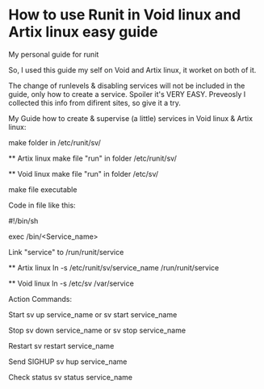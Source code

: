 # How to use Runit in Void linux and Artix linux easy guide
My personal guide for runit

So, I used this guide my self on Void and Artix linux, it worket on both of it.

The change of runlevels & disabling services will not be included in the guide, only how to create a service.
Spoiler it's VERY EASY. Preveosly I collected this info from difirent sites, so give it a try.

My Guide how to create & supervise (a little) services in Void linux & Artix linux:

make folder <Service name> in  /etc/runit/sv/

** Artix linux
make file "run" in folder /etc/runit/sv/<Service name>

** Void linux
make file "run" in folder /etc/sv/<Service name>

make file executable  <run>

Code in file like this:

#!/bin/sh

exec /bin/<Service_name>


Link "service" to /run/runit/service

** Artix linux
 ln -s /etc/runit/sv/service_name /run/runit/service

** Void linux
 ln -s /etc/sv /var/service
 
 
Action	Commands:

Start	sv up service_name or sv start service_name

Stop	sv down service_name or sv stop service_name

Restart	sv restart service_name

Send SIGHUP	sv hup service_name

Check status	sv status service_name

